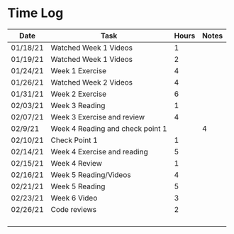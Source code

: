 # Time Log
|Date|Task|Hours|Notes|
|------|------|-------|------|
|01/18/21|Watched Week 1 Videos|1||
|01/19/21|Watched Week 1 Videos|2||
|01/24/21|Week 1 Exercise|4||
|01/26/21|Watched Week 2 Videos|4||
|01/31/21|Week 2 Exercise|6||
|02/03/21|Week 3 Reading|1||
|02/07/21|Week 3 Exercise and review|4||
|02/9/21|Week 4 Reading and check point 1||4|
|02/10/21|Check Point 1 |1||
|02/14/21|Week 4 Exercise and reading|5||
|02/15/21|Week 4 Review|1||
|02/16/21|Week 5 Reading/Videos|4||
|02/21/21|Week 5 Reading|5||
|02/23/21|Week 6 Video |3||
|02/26/21|Code reviews|2||
|||||
|||||
|||||
|||||


